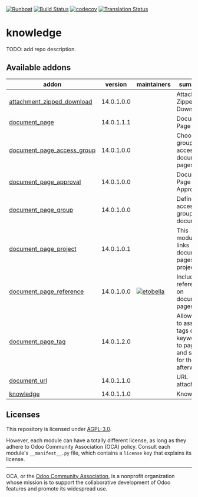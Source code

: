 
[![Runboat](https://img.shields.io/badge/runboat-Try%20me-875A7B.png)](https://runboat.odoo-community.org/builds?repo=OCA/knowledge&target_branch=14.0)
[![Build Status](https://travis-ci.com/OCA/knowledge.svg?branch=14.0)](https://travis-ci.com/OCA/knowledge)
[![codecov](https://codecov.io/gh/OCA/knowledge/branch/14.0/graph/badge.svg)](https://codecov.io/gh/OCA/knowledge)
[![Translation Status](https://translation.odoo-community.org/widgets/knowledge-14-0/-/svg-badge.svg)](https://translation.odoo-community.org/engage/knowledge-14-0/?utm_source=widget)

<!-- /!\ do not modify above this line -->

# knowledge

TODO: add repo description.

<!-- /!\ do not modify below this line -->

<!-- prettier-ignore-start -->

[//]: # (addons)

Available addons
----------------
addon | version | maintainers | summary
--- | --- | --- | ---
[attachment_zipped_download](attachment_zipped_download/) | 14.0.1.0.0 |  | Attachment Zipped Download
[document_page](document_page/) | 14.0.1.1.1 |  | Document Page
[document_page_access_group](document_page_access_group/) | 14.0.1.0.0 |  | Choose groups to access document pages
[document_page_approval](document_page_approval/) | 14.0.1.0.0 |  | Document Page Approval
[document_page_group](document_page_group/) | 14.0.1.0.0 |  | Define access groups on documents
[document_page_project](document_page_project/) | 14.0.1.0.1 |  | This module links document pages to projects
[document_page_reference](document_page_reference/) | 14.0.1.0.0 | [![etobella](https://github.com/etobella.png?size=30px)](https://github.com/etobella) | Include references on document pages
[document_page_tag](document_page_tag/) | 14.0.1.2.0 |  | Allows you to assign tags or keywords to pages and search for them afterwards
[document_url](document_url/) | 14.0.1.1.0 |  | URL attachment
[knowledge](knowledge/) | 14.0.1.1.0 |  | Knowledge

[//]: # (end addons)

<!-- prettier-ignore-end -->

## Licenses

This repository is licensed under [AGPL-3.0](LICENSE).

However, each module can have a totally different license, as long as they adhere to Odoo Community Association (OCA)
policy. Consult each module's `__manifest__.py` file, which contains a `license` key
that explains its license.

----
OCA, or the [Odoo Community Association](http://odoo-community.org/), is a nonprofit
organization whose mission is to support the collaborative development of Odoo features
and promote its widespread use.

